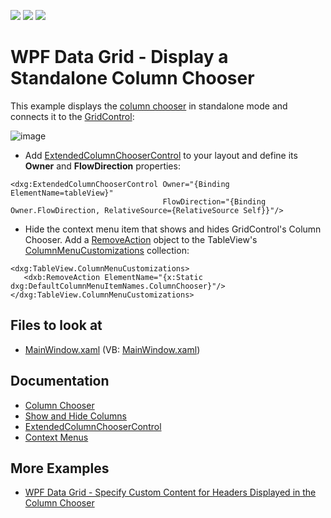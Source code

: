 <!-- default badges list -->
![](https://img.shields.io/endpoint?url=https://codecentral.devexpress.com/api/v1/VersionRange/128649119/21.1.5%2B)
[![](https://img.shields.io/badge/Open_in_DevExpress_Support_Center-FF7200?style=flat-square&logo=DevExpress&logoColor=white)](https://supportcenter.devexpress.com/ticket/details/E1661)
[![](https://img.shields.io/badge/📖_How_to_use_DevExpress_Examples-e9f6fc?style=flat-square)](https://docs.devexpress.com/GeneralInformation/403183)
<!-- default badges end -->
# WPF Data Grid - Display a Standalone Column Chooser

This example displays the [column chooser](http://docs.devexpress.com/WPF/6217/controls-and-libraries/data-grid/visual-elements/common-elements/column-band-chooser) in standalone mode and connects it to the [GridControl](http://docs.devexpress.com/WPF/DevExpress.Xpf.Grid.GridControl):

![image](https://user-images.githubusercontent.com/65009440/173013222-48dffa6d-5f00-48ef-a0cc-eaf1f5d85a00.png)

* Add [ExtendedColumnChooserControl](http://docs.devexpress.com/WPF/DevExpress.Xpf.Grid.ExtendedColumnChooserControl) to your layout and define its **Owner** and **FlowDirection** properties:

```xaml
<dxg:ExtendedColumnChooserControl Owner="{Binding ElementName=tableView}" 
                                  FlowDirection="{Binding Owner.FlowDirection, RelativeSource={RelativeSource Self}}"/>
```

* Hide the context menu item that shows and hides GridControl's Column Chooser. Add a [RemoveAction](https://docs.devexpress.com/WPF/DevExpress.Xpf.Bars.RemoveAction) object to the TableView's [ColumnMenuCustomizations](https://docs.devexpress.com/WPF/DevExpress.Xpf.Grid.DataViewBase.ColumnMenuCustomizations) collection:

```xaml
<dxg:TableView.ColumnMenuCustomizations>
   <dxb:RemoveAction ElementName="{x:Static dxg:DefaultColumnMenuItemNames.ColumnChooser}"/>
</dxg:TableView.ColumnMenuCustomizations>
```

<!-- default file list -->

## Files to look at

* [MainWindow.xaml](./CS/DevExCustomColumnChooser/MainWindow.xaml) (VB: [MainWindow.xaml](./VB/DevExCustomColumnChooser/MainWindow.xaml))

<!-- default file list end -->

## Documentation

* [Column Chooser](http://docs.devexpress.com/WPF/6217/controls-and-libraries/data-grid/visual-elements/common-elements/column-band-chooser)
* [Show and Hide Columns](http://docs.devexpress.com/WPF/6318/controls-and-libraries/data-grid/grid-view-data-layout/columns-and-card-fields/show-and-hide-columns)
* [ExtendedColumnChooserControl](http://docs.devexpress.com/WPF/DevExpress.Xpf.Grid.ExtendedColumnChooserControl)
* [Context Menus](https://docs.devexpress.com/WPF/6587/controls-and-libraries/data-grid/miscellaneous/context-menus)

## More Examples

* [WPF Data Grid - Specify Custom Content for Headers Displayed in the Column Chooser](https://github.com/DevExpress-Examples/wpf-data-grid-custom-content-for-column-chooser-headers)
